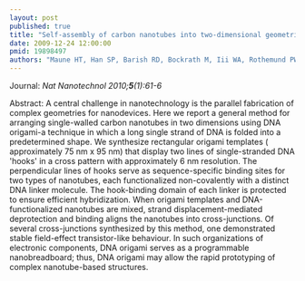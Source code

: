 ```yaml
---
layout: post
published: true
title: "Self-assembly of carbon nanotubes into two-dimensional geometries using DNA origami templates."
date: 2009-12-24 12:00:00
pmid: 19898497
authors: "Maune HT, Han SP, Barish RD, Bockrath M, Iii WA, Rothemund PW, Winfree E"
---
```


Journal: *Nat Nanotechnol 2010;**5**(1):61-6*

Abstract: A central challenge in nanotechnology is the parallel fabrication of complex geometries for nanodevices. Here we report a general method for arranging single-walled carbon nanotubes in two dimensions using DNA origami-a technique in which a long single strand of DNA is folded into a predetermined shape. We synthesize rectangular origami templates ( approximately 75 nm x 95 nm) that display two lines of single-stranded DNA 'hooks' in a cross pattern with approximately 6 nm resolution. The perpendicular lines of hooks serve as sequence-specific binding sites for two types of nanotubes, each functionalized non-covalently with a distinct DNA linker molecule. The hook-binding domain of each linker is protected to ensure efficient hybridization. When origami templates and DNA-functionalized nanotubes are mixed, strand displacement-mediated deprotection and binding aligns the nanotubes into cross-junctions. Of several cross-junctions synthesized by this method, one demonstrated stable field-effect transistor-like behaviour. In such organizations of electronic components, DNA origami serves as a programmable nanobreadboard; thus, DNA origami may allow the rapid prototyping of complex nanotube-based structures.

